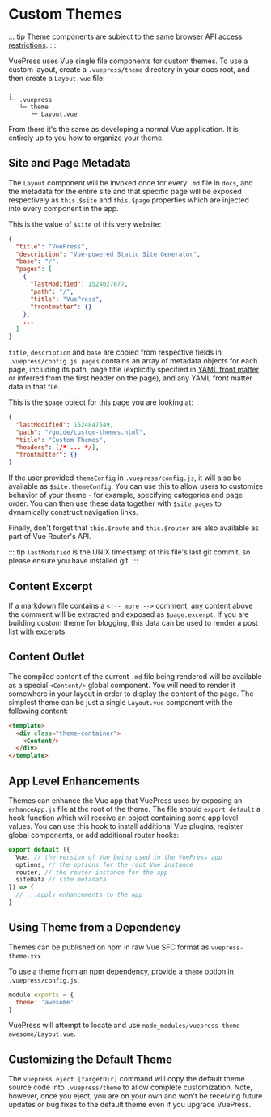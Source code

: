 # Custom Themes

::: tip
Theme components are subject to the same [browser API access restrictions](./using-vue.md#browser-api-access-restrictions).
:::

VuePress uses Vue single file components for custom themes. To use a custom layout, create a `.vuepress/theme` directory in your docs root, and then create a `Layout.vue` file:

```
.
└─ .vuepress
   └─ theme
      └─ Layout.vue
```

From there it's the same as developing a normal Vue application. It is entirely up to you how to organize your theme.

## Site and Page Metadata

The `Layout` component will be invoked once for every `.md` file in `docs`, and the metadata for the entire site and that specific page will be exposed respectively as `this.$site` and `this.$page` properties which are injected into every component in the app.

This is the value of `$site` of this very website:

``` json
{
  "title": "VuePress",
  "description": "Vue-powered Static Site Generator",
  "base": "/",
  "pages": [
    {
      "lastModified": 1524027677,
      "path": "/",
      "title": "VuePress",
      "frontmatter": {}
    },
    ...
  ]
}
```

`title`, `description` and `base` are copied from respective fields in `.vuepress/config.js`. `pages` contains an array of metadata objects for each page, including its path, page title (explicitly specified in [YAML front matter](./markdown.html#yaml-front-matter) or inferred from the first header on the page), and any YAML front matter data in that file.

This is the `$page` object for this page you are looking at:

``` json
{
  "lastModified": 1524847549,
  "path": "/guide/custom-themes.html",
  "title": "Custom Themes",
  "headers": [/* ... */],
  "frontmatter": {}
}
```

If the user provided `themeConfig` in `.vuepress/config.js`, it will also be available as `$site.themeConfig`. You can use this to allow users to customize behavior of your theme - for example, specifying categories and page order. You can then use these data together with `$site.pages` to dynamically construct navigation links.

Finally, don't forget that `this.$route` and `this.$router` are also available as part of Vue Router's API.

::: tip
  `lastModified` is the UNIX timestamp of this file's last git commit, so please ensure you have installed git.
:::

## Content Excerpt

If a markdown file contains a `<!-- more -->` comment, any content above the comment will be extracted and exposed as `$page.excerpt`. If you are building custom theme for blogging, this data can be used to render a post list with excerpts.

## Content Outlet

The compiled content of the current `.md` file being rendered will be available as a special `<Content/>` global component. You will need to render it somewhere in your layout in order to display the content of the page. The simplest theme can be just a single `Layout.vue` component with the following content:

``` html
<template>
  <div class="theme-container">
    <Content/>
  </div>
</template>
```

## App Level Enhancements

Themes can enhance the Vue app that VuePress uses by exposing an `enhanceApp.js` file at the root of the theme. The file should `export default` a hook function which will receive an object containing some app level values. You can use this hook to install additional Vue plugins, register global components, or add additional router hooks:

``` js
export default ({
  Vue, // the version of Vue being used in the VuePress app
  options, // the options for the root Vue instance
  router, // the router instance for the app
  siteData // site metadata
}) => {
  // ...apply enhancements to the app
}
```

## Using Theme from a Dependency

Themes can be published on npm in raw Vue SFC format as `vuepress-theme-xxx`.

To use a theme from an npm dependency, provide a `theme` option in `.vuepress/config.js`:

``` js
module.exports = {
  theme: 'awesome'
}
```

VuePress will attempt to locate and use `node_modules/vuepress-theme-awesome/Layout.vue`.

## Customizing the Default Theme

The `vuepress eject [targetDir]` command will copy the default theme source code into `.vuepress/theme` to allow complete customization. Note, however, once you eject, you are on your own and won't be receiving future updates or bug fixes to the default theme even if you upgrade VuePress.
